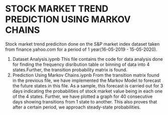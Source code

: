 # STOCK MARKET TREND PREDICTION USING MARKOV CHAINS

Stock market trend prediciton done on the S&P market index dataset taken from finance.yahoo.com for a period of 1 year(16-05-2019 - 15-05-2020).

1) Dataset Analysis.iypnb
This file contains the code for data analysis done for finding the frequency disribution table or binning of data into 4 states.Further, the transition probability matrix is found.
2) Prediction Using Markov Chains.iypnb
From the transition matrix found in the previous file, we have implemented the Markov Model to forecast the future states in this file. As a sample, this forecast is carried out for 3 days indicating the probabilities of stock market value being in each one of the 4 states.
Further, we have plotted a graph for 40 consecutive days showing transitions from 1 state to another. This also proves that after a certain period, we approach steady-state probabilities.
 
